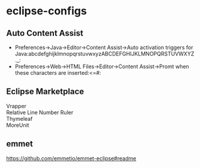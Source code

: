 # eclipse-configs
## Auto Content Assist
* Preferences->Java->Editor->Content Assist->Auto activation triggers for Java:abcdefghijklmnopqrstuvwxyzABCDEFGHIJKLMNOPQRSTUVWXYZ._:  
* Preferences->Web->HTML Files->Editor->Content Assist->Promt when these characters are inserted:<=#:
## Eclipse Marketplace
Vrapper  
Relative Line Number Ruler  
Thymeleaf  
MoreUnit  
## emmet
https://github.com/emmetio/emmet-eclipse#readme
